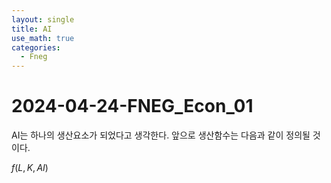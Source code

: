 ```yaml
---
layout: single
title: AI
use_math: true
categories:
  - Fneg
---
```


# 2024-04-24-FNEG_Econ_01

AI는 하나의 생산요소가 되었다고 생각한다.
앞으로 생산함수는 다음과 같이 정의될 것이다.

$f(L,K,AI)$